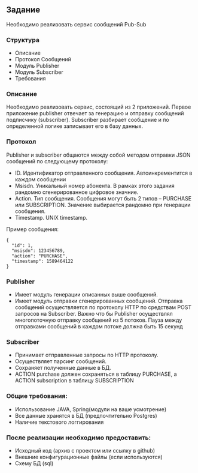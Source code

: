 ## Задание

Необходимо реализовать сервис сообщений Pub-Sub

### Структура

* Описание
* Протокол Сообщений
* Модуль Publisher
* Модуль Subscriber
* Требования

### Описание

Необходимо реализовать сервис, состоящий из 2 приложений. Первое приложение publisher отвечает за генерацию и отправку
сообщений подписчику (subscriber). Subscriber разбирает сообщение и по определенной логике записывает его в базу данных.

### Протокол

Publisher и subscriber общаются между собой методом отправки JSON сообщений по следующему протоколу:

* ID. Идентификатор отправленного сообщения. Автоинкрементится в каждом сообщении
* Msisdn. Уникальный номер абонента. В рамках этого задания рандомно сгенерированное цифровое значние.
* Action. Тип сообщения. Сообщения могут быть 2 типов – PURCHASE или SUBSCRIPTION. Значение выбирается рандомно при
  генерации сообщения.
* Timestamp. UNIX timestamp.

Пример сообщения:

    {
      "id": 1,
      "msisdn": 123456789,
      "action": "PURCHASE",
      "timestamp": 1589464122
    }

### Publisher

* Имеет модуль генерации описанных выше сообщений.
* Имеет модуль отправки сгенерированных сообщений. Отправка сообщений осуществляется по протоколу HTTP по средствам POST
  запросов на Subscriber. Важно что бы Publisher осуществлял многопоточную отправку сообщений из 5 потоков. Пауза между
  отправками сообщений в каждом потоке должна быть 15 секунд

### Subscriber

* Принимает отправленные запросы по HTTP протоколу.
* Осуществляет парсинг сообщений.
* Сохраняет полученные данные в БД.
* ACTION purchase должен сохраняться в таблицу PURCHASE, а ACTION subscription в таблицу SUBSCRIPTION

### Общие требования:

* Использование JAVA, Spring(модули на ваше усмотрение)
* Все данные хранятся в БД (предпочтительно Postgres)
* Наличие текстового логгирования

### После реализации необходимо предоставить:

* Исходный код (архив с проектом или ссылку в github)
* Внешние конфигурационные файлы (если используются)
* Схему БД (sql) 
